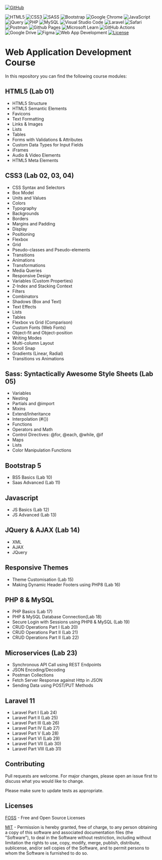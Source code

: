 <a href='https://github.com/Jamil226' target="_blank"><img alt='GitHub' src='https://img.shields.io/badge/github-100000?style=for-the-badge&logo=GitHub&logoColor=white&labelColor=black&color=black'/></a>

![HTML5](https://img.shields.io/badge/html5-%23E34F26.svg?style=for-the-badge&logo=html5&logoColor=white)
![CSS3](https://img.shields.io/badge/css3-%231572B6.svg?style=for-the-badge&logo=css3&logoColor=white)
![SASS](https://img.shields.io/badge/SASS-hotpink.svg?style=for-the-badge&logo=SASS&logoColor=white)
![Bootstrap](https://img.shields.io/badge/bootstrap-%238511FA.svg?style=for-the-badge&logo=bootstrap&logoColor=white)
![Google Chrome](https://img.shields.io/badge/Google%20Chrome-4285F4?style=for-the-badge&logo=GoogleChrome&logoColor=white)
![JavaScript](https://img.shields.io/badge/javascript-%23323330.svg?style=for-the-badge&logo=javascript&logoColor=%23F7DF1E)
![jQuery](https://img.shields.io/badge/jquery-%230769AD.svg?style=for-the-badge&logo=jquery&logoColor=white)
![PHP](https://img.shields.io/badge/php-%23777BB4.svg?style=for-the-badge&logo=php&logoColor=white)
![MySQL](https://img.shields.io/badge/mysql-4479A1.svg?style=for-the-badge&logo=mysql&logoColor=white)
![Visual Studio Code](https://img.shields.io/badge/Visual%20Studio%20Code-0078d7.svg?style=for-the-badge&logo=visual-studio-code&logoColor=white)
![Laravel](https://img.shields.io/badge/laravel-%23FF2D20.svg?style=for-the-badge&logo=laravel&logoColor=white)
![Safari](https://img.shields.io/badge/Safari-000000?style=for-the-badge&logo=Safari&logoColor=white)
![Postman](https://img.shields.io/badge/Postman-FF6C37?style=for-the-badge&logo=postman&logoColor=white)
![Github Pages](https://img.shields.io/badge/github%20pages-121013?style=for-the-badge&logo=github&logoColor=white)
![Microsoft Learn](https://img.shields.io/badge/Microsoft_Learn-258ffa?style=for-the-badge&logo=microsoft&logoColor=white)
![GitHub Actions](https://img.shields.io/badge/github%20actions-%232671E5.svg?style=for-the-badge&logo=githubactions&logoColor=white)
![Google Drive](https://img.shields.io/badge/Google%20Drive-4285F4?style=for-the-badge&logo=googledrive&logoColor=white)
![Figma](https://img.shields.io/badge/figma-%23F24E1E.svg?style=for-the-badge&logo=figma&logoColor=white)
![Web App Development](https://img.shields.io/badge/Web%20App%20Development-Course-Green?labelColor=Gray&style=flat)
[![License](https://img.shields.io/badge/License-Apache%202.0-blue.svg)](https://opensource.org/licenses/Apache-2.0) 



# Web Application Development Course

In this repository you can find the following course modules:

## HTML5 (Lab 01)

* HTML5 Structure
* HTML5 Semantic Elements
* Favicons
* Text Formatting
* Links & Images
* Lists
* Tables
* Forms with Validations & Attributes
* Custom Data Types for Input Fields
* iFrames
* Audio & Video Elements
* HTML5 Meta Elements


## CSS3 (Lab 02, 03, 04)
* CSS Syntax and Selectors
* Box Model
* Units and Values
* Colors
* Typography
* Backgrounds
* Borders
* Margins and Padding
* Display
* Positioning
* Flexbox
* Grid
* Pseudo-classes and Pseudo-elements
* Transitions
* Animations
* Transformations
* Media Queries
* Responsive Design
* Variables (Custom Properties)
* Z-Index and Stacking Context
* Filters
* Combinators
* Shadows (Box and Text)
* Text Effects
* Lists
* Tables
* Flexbox vs Grid (Comparison)
* Custom Fonts (Web Fonts)
* Object-fit and Object-position
* Writing Modes
* Multi-column Layout
* Scroll Snap
* Gradients (Linear, Radial)
* Transitions vs Animations


## Sass: Syntactically Awesome Style Sheets (Lab 05)
* Variables
* Nesting
* Partials and @import
* Mixins
* Extend/Inheritance
* Interpolation (#{})
* Functions
* Operators and Math
* Control Directives: @for, @each, @while, @if
* Maps
* Lists
* Color Manipulation Functions



## Bootstrap 5
* BS5 Basics (Lab 10)
* Saas Advanced (Lab 11)


## Javascript
* JS Basics (Lab 12)
* JS Advanced (Lab 13)

## JQuery & AJAX (Lab 14)
* XML
* AJAX
* JQuery

## Responsive Themes
* Theme Customisation (Lab 15)
* Making Dynamic Header Footers using PHP8 (Lab 16)


## PHP 8 & MySQL
* PHP Basics (Lab 17)
* PHP & MySQL Database Connection(Lab 18)
* Secure Login with Sessions using PHP8 & MySQL (Lab 19)
* CRUD Operations Part I (Lab 20)
* CRUD Operations Part II (Lab 21)
* CRUD Operations Part II (Lab 22)

## Microservices (Lab 23)
* Synchronous API Call using REST Endpoints
* JSON Encoding/Decoding
* Postman Collections
* Fetch Server Response against Http in JSON
* Sending Data using POST/PUT Methods

## Laravel 11 
* Laravel Part I (Lab 24)
* Laravel Part II (Lab 25)
* Laravel Part III (Lab 26)
* Laravel Part IV (Lab 27)
* Laravel Part V (Lab 28)
* Laravel Part VI (Lab 29)
* Laravel Part VII (Lab 30)
* Laravel Part VIII (Lab 31)

## Contributing

Pull requests are welcome. For major changes, please open an issue first
to discuss what you would like to change.

Please make sure to update tests as appropriate.

## Licenses

[FOSS](https://freeopensourcesoftware.org/) - Free and Open Source Licenses

[MIT](https://choosealicense.com/licenses/mit/) - Permission is hereby granted, free of charge, to any person obtaining a copy
of this software and associated documentation files (the "Software"), to deal
in the Software without restriction, including without limitation the rights
to use, copy, modify, merge, publish, distribute, sublicense, and/or sell
copies of the Software, and to permit persons to whom the Software is furnished to do so.
